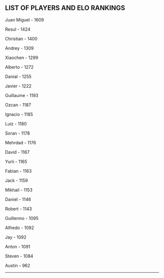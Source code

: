 ## LIST OF PLAYERS AND ELO RANKINGS


Juan Miguel - 1609


Resul - 1424


Christian - 1400


Andrey - 1309


Xiaochen - 1299


Alberto - 1272


Danial - 1255


Javier - 1222


Guillaume - 1193


Ozcan - 1187


Ignacio - 1185


Luiz - 1180


Soran - 1178


Mehrdad - 1176


David - 1167


Yurii - 1165


Fabian - 1163


Jack - 1159


Mikhail - 1153


Daniel - 1146


Robert - 1143


Guillermo - 1095


Alfredo - 1092


Jay - 1092


Anton - 1091


Steven - 1084


Austin - 962



--------------------------------------------------------------
